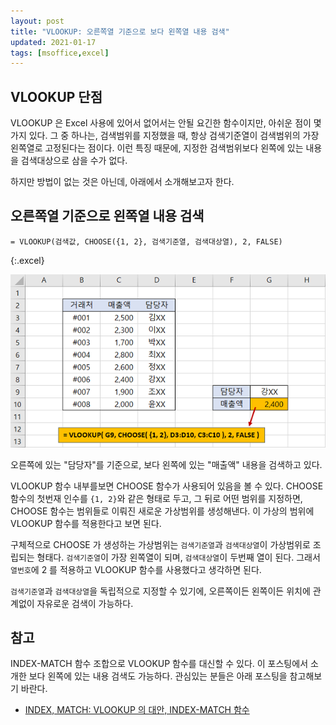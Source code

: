 ```yaml
---
layout: post
title: "VLOOKUP: 오른쪽열 기준으로 보다 왼쪽열 내용 검색"
updated: 2021-01-17
tags: [msoffice,excel]
---
```


## VLOOKUP 단점

VLOOKUP 은 Excel 사용에 있어서 없어서는 안될 요긴한 함수이지만, 아쉬운 점이 몇가지 있다. 그 중 하나는, 검색범위를 지정했을 때, 항상 검색기준열이 검색범위의 가장 왼쪽열로 고정된다는 점이다. 이런 특징 때문에, 지정한 검색범위보다 왼쪽에 있는 내용을 검색대상으로 삼을 수가 없다.

하지만 방법이 없는 것은 아닌데, 아래에서 소개해보고자 한다.

## 오른쪽열 기준으로 왼쪽열 내용 검색

```excel
= VLOOKUP(검색값, CHOOSE({1, 2}, 검색기준열, 검색대상열), 2, FALSE)
```
{:.excel}

![그림00](/img/msoffice/excel-4401-01-01-00.png)

오른쪽에 있는 "담당자"를 기준으로, 보다 왼쪽에 있는 "매출액" 내용을 검색하고 있다.

VLOOKUP 함수 내부를보면 CHOOSE 함수가 사용되어 있음을 볼 수 있다. CHOOSE 함수의 첫번재 인수를 `{1, 2}`와 같은 형태로 두고, 그 뒤로 어떤 범위를 지정하면, CHOOSE 함수는 범위들로 이뤄진 새로운 가상범위를 생성해낸다. 이 가상의 범위에 VLOOKUP 함수를 적용한다고 보면 된다.

구체적으로 CHOOSE 가 생성하는 가상범위는 `검색기준열`과 `검색대상열`이 가상범위로 조립되는 형태다. `검색기준열`이 가장 왼쪽열이 되며, `검색대상열`이 두번째 열이 된다. 그래서 `열번호`에 2 를 적용하고 VLOOKUP 함수를 사용했다고 생각하면 된다.

`검색기준열`과 `검색대상열`을 독립적으로 지정할 수 있기에, 오른쪽이든 왼쪽이든 위치에 관계없이 자유로운 검색이 가능하다.

## 참고

INDEX-MATCH 함수 조합으로 VLOOKUP 함수를 대신할 수 있다. 이 포스팅에서 소개한 보다 왼쪽에 있는 내용 검색도 가능하다. 관심있는 분들은 아래 포스팅을 참고해보기 바란다.

- [INDEX, MATCH: VLOOKUP 의 대안, INDEX-MATCH 함수](/post/index-match-vlookup-alternative)
